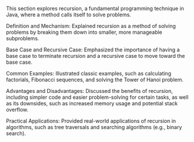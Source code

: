 This section explores recursion, a fundamental programming technique in Java, where a method calls itself to solve problems.

Definition and Mechanism: Explained recursion as a method of solving problems by breaking them down into smaller, more manageable subproblems.

Base Case and Recursive Case: Emphasized the importance of having a base case to terminate recursion and a recursive case to move toward the base case.

Common Examples: Illustrated classic examples, such as calculating factorials, Fibonacci sequences, and solving the Tower of Hanoi problem.

Advantages and Disadvantages: Discussed the benefits of recursion, including simpler code and easier problem-solving for certain tasks, as well as its downsides, such as increased memory usage and potential stack overflow.

Practical Applications: Provided real-world applications of recursion in algorithms, such as tree traversals and searching algorithms (e.g., binary search).

